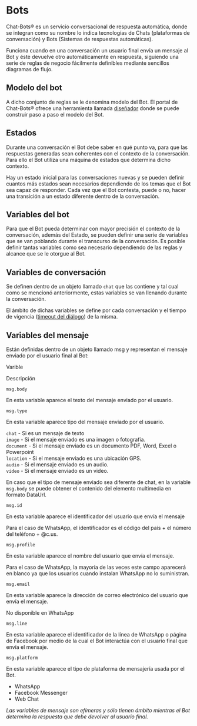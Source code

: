 # Bots

Chat-Bots® es un servicio conversacional de respuesta automática, donde se integran como su nombre lo indica tecnologías de Chats \(plataformas de conversación\) y Bots \(Sistemas de respuestas automáticas\).

Funciona cuando en una conversación un usuario final envía un mensaje al Bot y éste devuelve otro automáticamente en respuesta, siguiendo una serie de reglas de negocio fácilmente definibles mediante sencillos diagramas de flujo.

## Modelo del bot

A dicho conjunto de reglas se le denomina modelo del Bot. El portal de Chat-Bots® ofrece una herramienta llamada [diseñador](https://chat-bots.co/es/docs/technical-issues#designer) donde se puede construir paso a paso el modelo del Bot.

## Estados

Durante una conversación el Bot debe saber en qué punto va, para que las respuestas generadas sean coherentes con el contexto de la conversación. Para ello el Bot utiliza una máquina de estados que determina dicho contexto.

Hay un estado inicial para las conversaciones nuevas y se pueden definir cuantos más estados sean necesarios dependiendo de los temas que el Bot sea capaz de responder. Cada vez que el Bot contesta, puede o no, hacer una transición a un estado diferente dentro de la conversación.

## Variables del bot

Para que el Bot pueda determinar con mayor precisión el contexto de la conversación, además del Estado, se pueden definir una serie de variables que se van poblando durante el transcurso de la conversación. Es posible definir tantas variables como sea necesario dependiendo de las reglas y alcance que se le otorgue al Bot.

## Variables de conversación

Se definen dentro de un objeto llamado `chat` que las contiene y tal cual como se mencionó anteriormente, estas variables se van llenando durante la conversación.

El ámbito de dichas variables se define por cada conversación y el tiempo de vigencia \([timeout del diálogo](https://chat-bots.co/es/docs/technical-issues#)\) de la misma.

## Variables del mensaje

Están definidas dentro de un objeto llamado msg y representan el mensaje enviado por el usuario final al Bot:

Varible

Descripción

`msg.body`

En esta variable aparece el texto del mensaje enviado por el usuario.

`msg.type`

En esta variable aparece tipo del mensaje enviado por el usuario.

`chat` - Si es un mensaje de texto  
`image` - Si el mensaje enviado es una imagen o fotografía.  
`document` - Si el mensaje enviado es un documento PDF, Word, Excel o Powerpoint  
`location` - Si el mensaje enviado es una ubicación GPS.  
`audio` - Si el mensaje enviado es un audio.  
`video` - Si el mensaje enviado es un video.

En caso que el tipo de mensaje enviado sea diferente de chat, en la variable `msg.body` se puede obtener el contenido del elemento multimedia en formato DataUrl.

`msg.id`

En esta variable aparece el identificador del usuario que envía el mensaje

Para el caso de WhatsApp, el identificador es el código del país + el número del teléfono + @c.us.

`msg.profile`

En esta variable aparece el nombre del usuario que envía el mensaje.

Para el caso de WhatsApp, la mayoría de las veces este campo aparecerá en blanco ya que los usuarios cuando instalan WhatsApp no lo suministran.

`msg.email`

En esta variable aparece la dirección de correo electrónico del usuario que envía el mensaje.

No disponible en WhatsApp

`msg.line`

En esta variable aparece el identificador de la línea de WhatsApp o página de Facebook por medio de la cual el Bot interactúa con el usuario final que envía el mensaje.

`msg.platform`

En esta variable aparece el tipo de plataforma de mensajería usada por el Bot.

* WhatsApp
* Facebook Messenger
* Web Chat

_Las variables de mensaje son efímeras y sólo tienen ámbito mientras el Bot determina la respuesta que debe devolver al usuario final._

